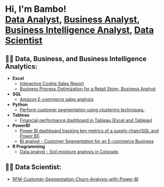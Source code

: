 <h1>Hi, I'm Bambo! <br/><a href="https://github.com/packagedata">Data Analyst</a>, <a href="https://github.com/packagedata">Business Analyst</a>, <a href="https://github.com/packagedata">Business Intelligence Analyst</a>, <a href="https://www.linkedin.com/in/olabambooladipo/">Data Scientist</a></h1>

<h2>👨‍💻 Data, Business, and Business Intelligence Analytics:</h2>

- <b>Excel</b>
  - [Interactive Cookie Sales Report](https://github.com/packagedata/Excel-Projects/blob/main/Excel%20Interactive%20Dashboard%20for%20porfolio.xlsx)
  - [Business Process Optimization for a Retail Store- Business Analyst](https://github.com/packagedata/Business-Process-Optimization-for-a-Retail-Store-Business-Analyst.git)
- <b>SQL</b>
  - [Amazon E-commerce sales analysis](https://github.com/packagedata/Amazon-E-commerce-sales-analysis--SQL-Data-Analyst.git)
- <b>Python</b>
  - [Perform customer segmentation using clustering techniques.](https://github.com/packagedata/Customer-Segmentation-using-K-Means-Clustering-python---Data-Analyst-.git)
- <b>Tableau</b>
  - [Financial performance dashboard in Tableau (Excel and Tableau)](https://github.com/packagedata/financial-performance-dashboard-in-Tableau-Data-Analyst.git)
- <b>PowerBI</b>
  - [Power BI dashboard tracking key metrics of a supply chain(SQL and Power BI)](https://github.com/packagedata/Power-BI-dashboard-tracking-key-metrics-of-a-supply-chain-Power-BI-Project.git)
  - [BI analyst - Customer Segmentation for an E-commerce Business](https://github.com/packagedata/Customer-Segmentation-for-an-E-commerce-Business-BI-Analyst.git)
- <b>R Programming</b>
  - [Data analyst - Soil moisture analysis in Colorado](https://github.com/packagedata/Soil-moisture-analysis-in-Colorado--R-programming-Data-Analyst.git)
 
<h2>👨‍💻 Data Scientist:</h2>
 
 - [RFM-Customer-Segmentation-Churn-Analysis-with-Power-BI](https://github.com/packagedata/Data-Scientist-RFM-Customer-Segmentation-Churn-Analysis-with-Power-BI.git)


